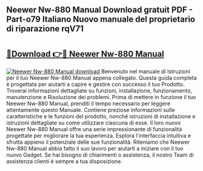 ## Neewer Nw-880 Manual Download gratuit PDF - Part-o79 Italiano Nuovo manuale del proprietario di riparazione rqV71

# <h2><a href="http://dfgrd19.blite.top/?on=Neewer+Nw-880+Manual">🔗Download 👉🔴 Neewer Nw-880 Manual</a></h2>

[![Neewer Nw-880 Manual download](https://i.imgur.com/lujVjoI.png)](http://dfgrd19.blite.top/?on=Neewer+Nw-880+Manual)
Benvenuto nel manuale di Istruzioni per il tuo Neewer Nw-880 Manual appena collegato. Questa guida completa è progettata per aiutarti a capire e gestire con successo il tuo Prodotto. Troverai informazioni dettagliate su funzioni, installazione, funzionamento, manutenzione e Risoluzione dei problemi. Prima di mettere in funzione il tuo Neewer Nw-880 Manual, prenditi il tempo necessario per leggere attentamente questo Manuale. Contiene preziose informazioni sulle caratteristiche e le funzioni del prodotto, nonché istruzioni di installazione e istruzioni dettagliate su come utilizzare ciascuna di esse. Il loro nuovo Neewer Nw-880 Manual offre una serie impressionante di funzionalità progettate per migliorare la tua esperienza. Esplora l'interfaccia intuitiva e sfrutta appieno il potenziale delle sue funzionalità. Riteniamo che Neewer Nw-880 Manual abbia fatto il suo lavoro per aiutarti a iniziare con il tuo nuovo Gadget. Se hai bisogno di chiarimenti o assistenza, il nostro Team di assistenza clienti è sempre a tua disposizione.
